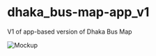dhaka_bus-map-app_v1
====================

V1 of app-based version of Dhaka Bus Map

![Mockup](https://raw.github.com/urbanlaunchpad/dhaka_bus-map-app_v1/master/00_design_exploration/BUS-APP_mockup_SK1208_v1_blur.png)
